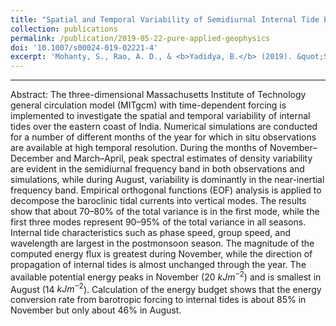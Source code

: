 ```yaml
---
title: "Spatial and Temporal Variability of Semidiurnal Internal Tide Energetics in the Western Bay of Bengal"
collection: publications
permalink: /publication/2019-05-22-pure-applied-geophysics
doi: '10.1007/s00024-019-02221-4'
excerpt: 'Mohanty, S., Rao, A. D., & <b>Yadidya, B.</b> (2019). &quot;Spatial and Temporal Variability of Semidiurnal Internal Tide Energetics in the Western Bay of Bengal.&quot; <b><i>Pure and Applied Geophysics</i></b>, 176(11), 5203–5215. https://doi.org/10.1007/s00024-019-02221-4'
---
```

<span class="__dimensions_badge_embed__" data-doi="10.1007/s00024-019-02221-4" data-legend="always" data-style="small_circle"></span><script async src="https://badge.dimensions.ai/badge.js" charset="utf-8"></script>

<script type='text/javascript' src='https://d1bxh8uas1mnw7.cloudfront.net/assets/embed.js'></script><div class='altmetric-embed' data-badge-type='donut' data-condensed='true' data-badge-details='right' data-doi="10.1007/s00024-019-02221-4"></div>

---

Abstract:
The three-dimensional Massachusetts Institute of Technology general circulation model (MITgcm) with time-dependent forcing is implemented to investigate the spatial and temporal variability of internal tides over the eastern coast of India. Numerical simulations are conducted for a number of different months of the year for which in situ observations are available at high temporal resolution. During the months of November–December and March–April, peak spectral estimates of density variability are evident in the semidiurnal frequency band in both observations and simulations, while during August, variability is dominantly in the near-inertial frequency band. Empirical orthogonal functions (EOF) analysis is applied to decompose the baroclinic tidal currents into vertical modes. The results show that about 70–80% of the total variance is in the first mode, while the first three modes represent 90–95% of the total variance in all seasons. Internal tide characteristics such as phase speed, group speed, and wavelength are largest in the postmonsoon season. The magnitude of the computed energy flux is greatest during November, while the direction of propagation of internal tides is almost unchanged through the year. The available potential energy peaks in November (20 $kJ m^{−2}$) and is smallest in August (14 $kJ m^{−2}$). Calculation of the energy budget shows that the energy conversion rate from barotropic forcing to internal tides is about 85% in November but only about 46% in August.



